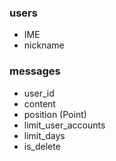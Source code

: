 ### users

- IME
- nickname

### messages

- user_id
- content
- position (Point)
- limit_user_accounts
- limit_days
- is_delete
